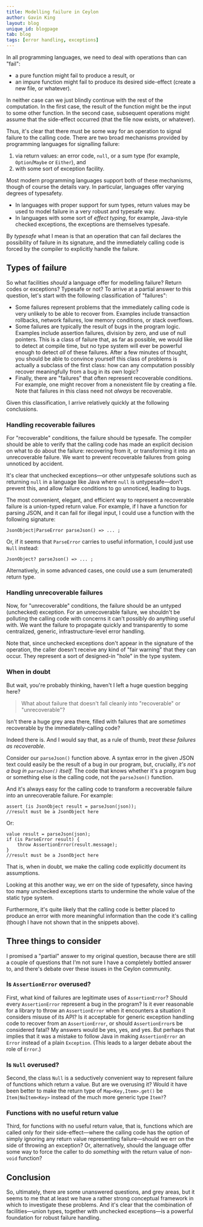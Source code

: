 ```yaml
---
title: Modelling failure in Ceylon
author: Gavin King
layout: blog
unique_id: blogpage
tab: blog
tags: [error handling, exceptions]
---
```


In all programming languages, we need to deal with operations
than can "fail":

- a pure function might fail to produce a result, or
- an impure function might fail to produce its desired 
  side-effect (create a new file, or whatever).

In neither case can we just blindly continue with the rest 
of the computation. In the first case, the result of the
function might be the input to some other function. In the
second case, subsequent operations might assume that the
side-effect occurred (that the file now exists, or whatever).

Thus, it's clear that there must be some way for an operation
to signal failure to the calling code. There are two broad
mechanisms provided by programming languages for signalling 
failure:

1. via return values: an error code, `null`, or a sum 
   type (for example, `Option`/`Maybe` or `Either`), and
2. with some sort of exception facility.

Most modern programming languages support both of these
mechanisms, though of course the details vary. In particular,
languages offer varying degrees of typesafety. 

- In languages with proper support for sum types, return 
  values may be used to model failure in a very robust and 
  typesafe way.
- In languages with some sort of _effect typing_, for example, 
  Java-style checked exceptions, the exceptions are themselves
  typesafe.

By _typesafe_ what I mean is that an operation that can fail
declares the possibility of failure in its signature, and 
the immediately calling code is forced by the compiler to 
explicitly handle the failure.

## Types of failure

So what facilities _should_ a language offer for modelling
failure? Return codes or exceptions? Typesafe or not? To
arrive at a partial answer to this question, let's start with
the following classification of "failures":

- Some failures represent problems that the immediately 
  calling code is very unlikely to be able to recover from.
  Examples include transaction rollbacks, network failures,
  low memory conditions, or stack overflows.
- Some failures are typically the result of bugs in the
  program logic. Examples include assertion failures, 
  division by zero, and use of null pointers. This is a 
  class of failure that, as far as possible, we would like 
  to detect at compile time, but no type system will ever be
  powerful enough to detect _all_ of these failures. After a
  few minutes of thought, you should be able to convince 
  yourself this class of problems is actually a subclass of
  the first class: how can any computation possibly recover 
  meaningfully from a bug in its own logic?
- Finally, there are "failures" that often represent 
  recoverable conditions. For example, one might recover 
  from a nonexistent file by creating a file. Note that 
  failures in this class need not _always_ be recoverable.

Given this classification, I arrive relatively quickly at
the following conclusions.

### Handling recoverable failures 

For "recoverable" conditions, the failure should be typesafe.
The compiler should be able to verify that the calling code
has made an explicit decision on what to do about the failure: 
recovering from it, or transforming it into an unrecoverable 
failure. We want to prevent recoverable failures from going 
unnoticed by accident.

It's clear that unchecked exceptions&mdash;or other untypesafe
solutions such as returning `null` in a language like Java
where `null` is untypesafe&mdash;don't prevent this, and allow
failure conditions to go unnoticed, leading to bugs.

The most convenient, elegant, and efficient way to represent 
a recoverable failure is a union-typed return value. For 
example, if I have a function for parsing JSON, and it can
fail for illegal input, I could use a function with the
following signature:

    JsonObject|ParseError parseJson() => ... ;

Or, if it seems that `ParseError` carries to useful information,
I could just use `Null` instead:

    JsonObject? parseJson() => ... ;

Alternatively, in some advanced cases, one could use a sum 
(enumerated) return type.

### Handling unrecoverable failures 

Now, for "unrecoverable" conditions, the failure should be an
untyped (unchecked) exception. For an unrecoverable failure,
we shouldn't be polluting the calling code with concerns it
can't possibly do anything useful with. We want the failure 
to propagate quickly and transparently to some centralized, 
generic, infrastructure-level error handling.

Note that, since unchecked exceptions don't appear in the
signature of the operation, the caller doesn't receive any
kind of "fair warning" that they can occur. They represent
a sort of designed-in "hole" in the type system.

### When in doubt

But wait, you're probably thinking, haven't I left a huge
question begging here?

> What about failure that doesn't fall cleanly into 
> "recoverable" or "unrecoverable"? 

Isn't there a huge grey area there, filled with failures that 
are _sometimes_ recoverable by the immediately-calling code?

Indeed there is. And I would say that, as a rule of thumb,
_treat these failures as recoverable_. 

Consider our `parseJson()` function above. A syntax error in
the given JSON text could easily be the result of a bug in
our program, but, crucially, _it's not a bug in `parseJson()`
itself._ The code that knows whether it's a program bug or
something else is the calling code, not the `parseJson()`
function.

And it's always easy for the calling code to transform a 
recoverable failure into an unrecoverable failure. For 
example:

<!-- try: -->
    assert (is JsonObject result = parseJson(json));
    //result must be a JsonObject here

Or:

 <!-- try: -->
    value result = parseJson(json);
    if (is ParseError result) {
        throw AssertionError(result.message);
    }
    //result must be a JsonObject here

That is, when in doubt, we make the calling code explicitly 
document its assumptions.

Looking at this another way, we err on the side of typesafety, 
since having too many unchecked exceptions starts to undermine 
the whole value of the static type system.

Furthermore, it's quite likely that the calling code is better 
placed to produce an error with more meaningful information 
than the code it's calling (though I have not shown that in 
the snippets above).

## Three things to consider

I promised a "partial" answer to my original question, because 
there are still a couple of questions that I'm not sure I have
a completely bottled answer to, and there's debate over these
issues in the Ceylon community.

### Is `AssertionError` overused?

First, what kind of failures are legitimate uses of 
`AssertionError`? Should every `AssertionError` represent a
bug in the program? Is it ever reasonable for a library to 
throw an `AssertionError` when it encounters a situation it 
considers misuse of its API? Is it acceptable for generic 
exception handling code to recover from an `AssertionError`, 
or should `AssertionError`s be considered fatal? My answers 
would be yes, yes, and yes. But perhaps that implies that it 
was a mistake to follow Java in making `AssertionError` an 
`Error` instead of a plain `Exception`. (This leads to a 
larger debate about the role of `Error`.)

### Is `Null` overused?

Second, the class `Null` is a seductively convenient way to
represent failure of functions which return a value. But are
we overusing it? Would it have been better to make the return
type of `Map<Key,Item>.get()` be `Item|NoItem<Key>` instead 
of the much more generic type `Item?`?

### Functions with no useful return value 

Third, for functions with no useful return value, that is,
functions which are called only for their side-effect&mdash;where
the calling code has the option of simply ignoring any return
value representing failure&mdash;should we err on the side of 
throwing an exception? Or, alternatively, should the language
offer some way to force the caller to do _something_ with the 
return value of non-`void` function?

## Conclusion

So, ultimately, there are some unanswered questions, and grey
areas, but it seems to me that at least we have a rather 
strong conceptual framework in which to investigate these 
problems. And it's clear that the combination of 
facilities&mdash;union types, together with unchecked 
exceptions&mdash;is a powerful foundation for robust failure 
handling. 
